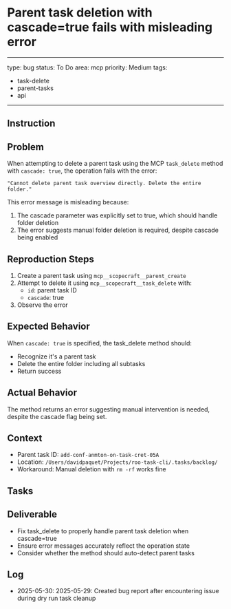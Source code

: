 # Parent task deletion with cascade=true fails with misleading error

---
type: bug
status: To Do
area: mcp
priority: Medium
tags:
  - task-delete
  - parent-tasks
  - api
---


## Instruction
## Problem

When attempting to delete a parent task using the MCP `task_delete` method with `cascade: true`, the operation fails with the error:

```
"Cannot delete parent task overview directly. Delete the entire folder."
```

This error message is misleading because:
1. The cascade parameter was explicitly set to true, which should handle folder deletion
2. The error suggests manual folder deletion is required, despite cascade being enabled

## Reproduction Steps

1. Create a parent task using `mcp__scopecraft__parent_create`
2. Attempt to delete it using `mcp__scopecraft__task_delete` with:
   - `id`: parent task ID
   - `cascade`: true
3. Observe the error

## Expected Behavior

When `cascade: true` is specified, the task_delete method should:
- Recognize it's a parent task
- Delete the entire folder including all subtasks
- Return success

## Actual Behavior

The method returns an error suggesting manual intervention is needed, despite the cascade flag being set.

## Context

- Parent task ID: `add-conf-anmton-on-task-cret-05A`
- Location: `/Users/davidpaquet/Projects/roo-task-cli/.tasks/backlog/`
- Workaround: Manual deletion with `rm -rf` works fine

## Tasks

## Deliverable
- Fix task_delete to properly handle parent task deletion when cascade=true
- Ensure error messages accurately reflect the operation state
- Consider whether the method should auto-detect parent tasks

## Log

- 2025-05-30: 2025-05-29: Created bug report after encountering issue during dry run task cleanup
